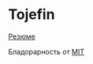 # Tojefin

[Резюме](https://drive.google.com/file/d/1-mWU_dSqtMKLKZgGw51AlKwvH4VMGlym/view?usp=sharing)

Бладорарность от [MIT](https://github.com/Tojefin/Tojefin/blob/main/%D0%91%D0%BB%D0%B0%D0%B3%D0%BE%D0%B4%D0%B0%D1%80%D0%BD%D0%BE%D1%81%D1%82%D1%8C_%D0%9C%D0%B8%D0%BD%D1%86%D0%B8%D1%84%D1%80%D1%8B_%D0%A8%D0%B0%D0%B4%D0%B0%D0%B5%D0%B2.pdf)

